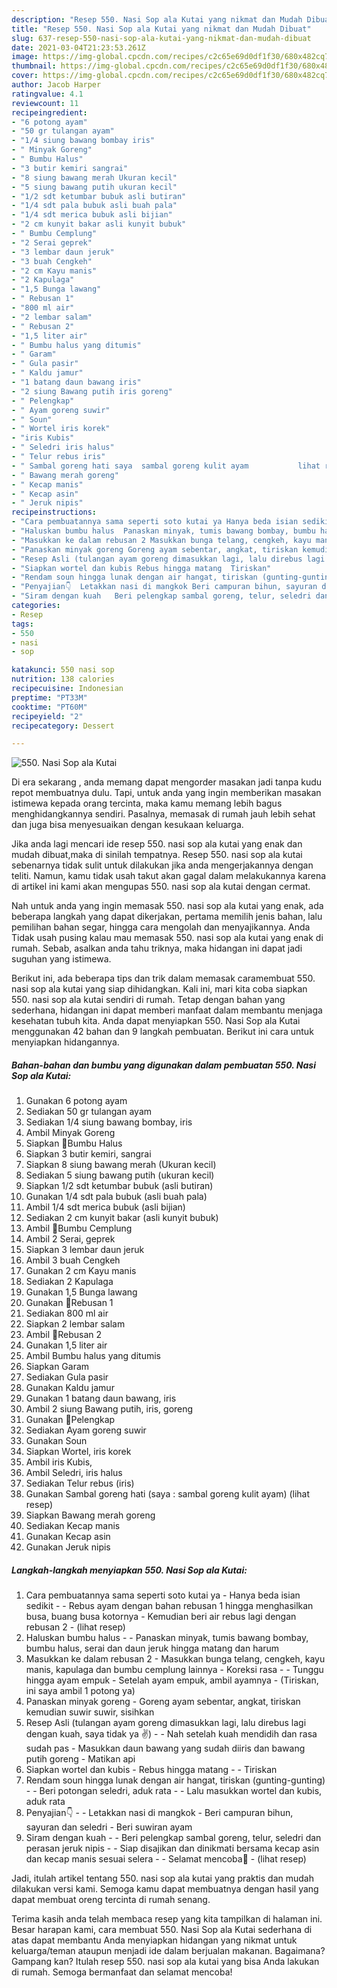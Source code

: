 ```yaml
---
description: "Resep 550. Nasi Sop ala Kutai yang nikmat dan Mudah Dibuat"
title: "Resep 550. Nasi Sop ala Kutai yang nikmat dan Mudah Dibuat"
slug: 637-resep-550-nasi-sop-ala-kutai-yang-nikmat-dan-mudah-dibuat
date: 2021-03-04T21:23:53.261Z
image: https://img-global.cpcdn.com/recipes/c2c65e69d0df1f30/680x482cq70/550-nasi-sop-ala-kutai-foto-resep-utama.jpg
thumbnail: https://img-global.cpcdn.com/recipes/c2c65e69d0df1f30/680x482cq70/550-nasi-sop-ala-kutai-foto-resep-utama.jpg
cover: https://img-global.cpcdn.com/recipes/c2c65e69d0df1f30/680x482cq70/550-nasi-sop-ala-kutai-foto-resep-utama.jpg
author: Jacob Harper
ratingvalue: 4.1
reviewcount: 11
recipeingredient:
- "6 potong ayam"
- "50 gr tulangan ayam"
- "1/4 siung bawang bombay iris"
- " Minyak Goreng"
- " Bumbu Halus"
- "3 butir kemiri sangrai"
- "8 siung bawang merah Ukuran kecil"
- "5 siung bawang putih ukuran kecil"
- "1/2 sdt ketumbar bubuk asli butiran"
- "1/4 sdt pala bubuk asli buah pala"
- "1/4 sdt merica bubuk asli bijian"
- "2 cm kunyit bakar asli kunyit bubuk"
- " Bumbu Cemplung"
- "2 Serai geprek"
- "3 lembar daun jeruk"
- "3 buah Cengkeh"
- "2 cm Kayu manis"
- "2 Kapulaga"
- "1,5 Bunga lawang"
- " Rebusan 1"
- "800 ml air"
- "2 lembar salam"
- " Rebusan 2"
- "1,5 liter air"
- " Bumbu halus yang ditumis"
- " Garam"
- " Gula pasir"
- " Kaldu jamur"
- "1 batang daun bawang iris"
- "2 siung Bawang putih iris goreng"
- " Pelengkap"
- " Ayam goreng suwir"
- " Soun"
- " Wortel iris korek"
- "iris Kubis"
- " Seledri iris halus"
- " Telur rebus iris"
- " Sambal goreng hati saya  sambal goreng kulit ayam           lihat resep"
- " Bawang merah goreng"
- " Kecap manis"
- " Kecap asin"
- " Jeruk nipis"
recipeinstructions:
- "Cara pembuatannya sama seperti soto kutai ya Hanya beda isian sedikit  Rebus ayam dengan bahan rebusan 1 hingga menghasilkan busa, buang busa kotornya Kemudian beri air rebus lagi dengan rebusan 2           (lihat resep)"
- "Haluskan bumbu halus  Panaskan minyak, tumis bawang bombay, bumbu halus, serai dan daun jeruk hingga matang dan harum"
- "Masukkan ke dalam rebusan 2 Masukkan bunga telang, cengkeh, kayu manis, kapulaga dan bumbu cemplung lainnya Koreksi rasa  Tunggu hingga ayam empuk  Setelah ayam empuk, ambil ayamnya (Tiriskan, ini saya ambil 1 potong ya)"
- "Panaskan minyak goreng Goreng ayam sebentar, angkat, tiriskan kemudian suwir suwir, sisihkan"
- "Resep Asli (tulangan ayam goreng dimasukkan lagi, lalu direbus lagi dengan kuah, saya tidak ya ✌️)  Nah setelah kuah mendidih dan rasa sudah pas Masukkan daun bawang yang sudah diiris dan bawang putih goreng Matikan api"
- "Siapkan wortel dan kubis Rebus hingga matang  Tiriskan"
- "Rendam soun hingga lunak dengan air hangat, tiriskan (gunting-gunting)  Beri potongan seledri, aduk rata  Lalu masukkan wortel dan kubis, aduk rata"
- "Penyajian👇  Letakkan nasi di mangkok Beri campuran bihun, sayuran dan seledri Beri suwiran ayam"
- "Siram dengan kuah   Beri pelengkap sambal goreng, telur, seledri dan perasan jeruk nipis  Siap disajikan dan dinikmati bersama kecap asin dan kecap manis sesuai selera  Selamat mencoba💜           (lihat resep)"
categories:
- Resep
tags:
- 550
- nasi
- sop

katakunci: 550 nasi sop 
nutrition: 138 calories
recipecuisine: Indonesian
preptime: "PT33M"
cooktime: "PT60M"
recipeyield: "2"
recipecategory: Dessert

---
```



![550. Nasi Sop ala Kutai](https://img-global.cpcdn.com/recipes/c2c65e69d0df1f30/680x482cq70/550-nasi-sop-ala-kutai-foto-resep-utama.jpg)

Di era  sekarang , anda memang dapat mengorder masakan jadi tanpa kudu repot membuatnya dulu. Tapi, untuk anda yang ingin memberikan masakan istimewa kepada orang tercinta, maka kamu memang lebih bagus menghidangkannya sendiri. Pasalnya, memasak di rumah jauh lebih sehat dan juga bisa menyesuaikan dengan kesukaan keluarga.

Jika anda lagi mencari ide resep 550. nasi sop ala kutai yang enak dan mudah dibuat,maka di sinilah tempatnya. Resep 550. nasi sop ala kutai  sebenarnya tidak sulit untuk dilakukan jika anda mengerjakannya dengan teliti. Namun, kamu tidak usah takut akan gagal dalam melakukannya 
karena di artikel ini kami akan mengupas 550. nasi sop ala kutai dengan cermat.  



Nah untuk anda yang ingin memasak 550. nasi sop ala kutai yang enak, ada beberapa langkah yang dapat dikerjakan, pertama memilih jenis bahan, lalu pemilihan bahan segar, hingga cara mengolah dan menyajikannya. Anda Tidak usah pusing kalau mau memasak 550. nasi sop ala kutai yang enak di rumah. Sebab, asalkan anda  tahu triknya, maka hidangan ini dapat jadi suguhan yang istimewa.

Berikut ini, ada beberapa tips dan trik dalam memasak caramembuat 550. nasi sop ala kutai yang siap dihidangkan. Kali ini, mari kita coba siapkan 550. nasi sop ala kutai sendiri di rumah. Tetap dengan bahan yang sederhana, hidangan ini dapat memberi manfaat dalam membantu menjaga kesehatan tubuh kita. Anda dapat menyiapkan 550. Nasi Sop ala Kutai menggunakan 42 bahan dan 9 langkah pembuatan. Berikut ini cara untuk menyiapkan hidangannya.

<!--inarticleads1-->

##### Bahan-bahan dan bumbu yang digunakan dalam pembuatan 550. Nasi Sop ala Kutai:

1. Gunakan 6 potong ayam
1. Sediakan 50 gr tulangan ayam
1. Sediakan 1/4 siung bawang bombay, iris
1. Ambil  Minyak Goreng
1. Siapkan  📌Bumbu Halus
1. Siapkan 3 butir kemiri, sangrai
1. Siapkan 8 siung bawang merah (Ukuran kecil)
1. Sediakan 5 siung bawang putih (ukuran kecil)
1. Siapkan 1/2 sdt ketumbar bubuk (asli butiran)
1. Gunakan 1/4 sdt pala bubuk (asli buah pala)
1. Ambil 1/4 sdt merica bubuk (asli bijian)
1. Sediakan 2 cm kunyit bakar (asli kunyit bubuk)
1. Ambil  📌Bumbu Cemplung
1. Ambil 2 Serai, geprek
1. Siapkan 3 lembar daun jeruk
1. Ambil 3 buah Cengkeh
1. Gunakan 2 cm Kayu manis
1. Sediakan 2 Kapulaga
1. Gunakan 1,5 Bunga lawang
1. Gunakan  📌Rebusan 1
1. Sediakan 800 ml air
1. Siapkan 2 lembar salam
1. Ambil  📌Rebusan 2
1. Gunakan 1,5 liter air
1. Ambil  Bumbu halus yang ditumis
1. Siapkan  Garam
1. Sediakan  Gula pasir
1. Gunakan  Kaldu jamur
1. Gunakan 1 batang daun bawang, iris
1. Ambil 2 siung Bawang putih, iris, goreng
1. Gunakan  📌Pelengkap
1. Sediakan  Ayam goreng suwir
1. Gunakan  Soun
1. Siapkan  Wortel, iris korek
1. Ambil iris Kubis,
1. Ambil  Seledri, iris halus
1. Sediakan  Telur rebus (iris)
1. Gunakan  Sambal goreng hati (saya : sambal goreng kulit ayam)           (lihat resep)
1. Siapkan  Bawang merah goreng
1. Sediakan  Kecap manis
1. Gunakan  Kecap asin
1. Gunakan  Jeruk nipis




<!--inarticleads2-->

##### Langkah-langkah menyiapkan 550. Nasi Sop ala Kutai:

1. Cara pembuatannya sama seperti soto kutai ya - Hanya beda isian sedikit -  - Rebus ayam dengan bahan rebusan 1 hingga menghasilkan busa, buang busa kotornya - Kemudian beri air rebus lagi dengan rebusan 2 -           (lihat resep)
1. Haluskan bumbu halus -  - Panaskan minyak, tumis bawang bombay, bumbu halus, serai dan daun jeruk hingga matang dan harum
1. Masukkan ke dalam rebusan 2 - Masukkan bunga telang, cengkeh, kayu manis, kapulaga dan bumbu cemplung lainnya - Koreksi rasa -  - Tunggu hingga ayam empuk  - Setelah ayam empuk, ambil ayamnya - (Tiriskan, ini saya ambil 1 potong ya)
1. Panaskan minyak goreng - Goreng ayam sebentar, angkat, tiriskan kemudian suwir suwir, sisihkan
1. Resep Asli (tulangan ayam goreng dimasukkan lagi, lalu direbus lagi dengan kuah, saya tidak ya ✌️) -  - Nah setelah kuah mendidih dan rasa sudah pas - Masukkan daun bawang yang sudah diiris dan bawang putih goreng - Matikan api
1. Siapkan wortel dan kubis - Rebus hingga matang -  - Tiriskan
1. Rendam soun hingga lunak dengan air hangat, tiriskan (gunting-gunting) -  - Beri potongan seledri, aduk rata -  - Lalu masukkan wortel dan kubis, aduk rata
1. Penyajian👇 -  - Letakkan nasi di mangkok - Beri campuran bihun, sayuran dan seledri - Beri suwiran ayam
1. Siram dengan kuah  -  - Beri pelengkap sambal goreng, telur, seledri dan perasan jeruk nipis -  - Siap disajikan dan dinikmati bersama kecap asin dan kecap manis sesuai selera -  - Selamat mencoba💜 -           (lihat resep)




Jadi, itulah artikel tentang  550. nasi sop ala kutai  yang praktis dan mudah dilakukan versi kami. Semoga kamu dapat membuatnya dengan hasil yang dapat membuat oreng tercinta di rumah senang. 

Terima kasih anda telah membaca resep yang kita tampilkan di halaman ini. Besar harapan kami, cara membuat  550. Nasi Sop ala Kutai sederhana di atas dapat membantu Anda menyiapkan hidangan yang nikmat untuk keluarga/teman ataupun menjadi ide dalam berjualan makanan. Bagaimana? Gampang kan? Itulah resep 550. nasi sop ala kutai yang bisa Anda lakukan di rumah. Semoga bermanfaat dan selamat mencoba!

